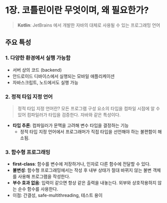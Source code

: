 # 1장. 코틀린이란 무엇이며, 왜 필요한가?
> **Kotlin**: JetBrains 에서 개발한 자바의 대체로 사용될 수 있는 프로그래밍 언어   

## 주요 특성
### 1. 다양한 환경에서 실행 가능함   
- 서버 상의 코드 (backend)
- 안드로이드 디바이스에서 실행되는 모바일 애플리케이션
- 자바스크립트, 노드에서도 실행 가능

### 2. 정적 타입 지정 언어
> 정적 타입 지정 언어란? 모든 프로그램 구성 요소의 타입을 컴파일 시점에 알 수 있어 컴파일러가 타입을 검증한다. 자바와 같은 특성이다.   

- **타입 추론**: 컴파일러가 문맥을 고려해 변수 타입을 결정하는 기능
  - 정적 타입 지정 언어에서 프로그래머가 직접 타입을 선언해야 하는 불편함이 해소됨.

### 3. 함수형 프로그래밍
- **first-class**: 함수를 변수에 저장하거나, 인자로 다른 함수에 전달할 수 있다.
- **불변성**: 함수형 프로그래밍에서는 작성 후 내부 상태가 절대 바뀌지 않는 불변 객체를 사용해 프로그램을 작성한다.
- **부수 효과 없음**: 입력이 같으면 항상 같은 출력을 내놓는다. 외부와 상호작용하지 않는 순수 함수를 사용한다.
- 이점: 간결성, safe-multithreading, 테스트 용이


